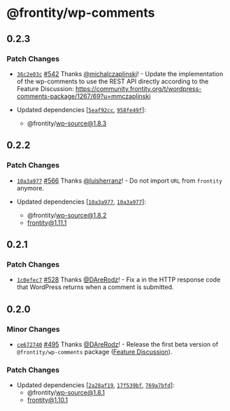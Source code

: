 # @frontity/wp-comments

## 0.2.3

### Patch Changes

- [`36c2e03c`](https://github.com/frontity/frontity/commit/36c2e03c8fd8ed85966ecb806189bdabd4965f47) [#542](https://github.com/frontity/frontity/pull/542) Thanks [@michalczaplinski](https://github.com/michalczaplinski)! - Update the implementation of the wp-comments to use the REST API directly according to the Feature Discussion: https://community.frontity.org/t/wordpress-comments-package/1267/69?u=mmczaplinski

- Updated dependencies [[`5eaf92cc`](https://github.com/frontity/frontity/commit/5eaf92cca957e4444c47db22d6c739a9d4c64f3b), [`958fe49f`](https://github.com/frontity/frontity/commit/958fe49f043ca43ae2b1b982059c78e921785d71)]:
  - @frontity/wp-source@1.8.3

## 0.2.2

### Patch Changes

- [`10a3a977`](https://github.com/frontity/frontity/commit/10a3a9779b594e39618b4cd24d5f48f42ecc54af) [#566](https://github.com/frontity/frontity/pull/566) Thanks [@luisherranz](https://github.com/luisherranz)! - Do not import `URL` from `frontity` anymore.

- Updated dependencies [[`10a3a977`](https://github.com/frontity/frontity/commit/10a3a9779b594e39618b4cd24d5f48f42ecc54af), [`10a3a977`](https://github.com/frontity/frontity/commit/10a3a9779b594e39618b4cd24d5f48f42ecc54af)]:
  - @frontity/wp-source@1.8.2
  - frontity@1.11.1

## 0.2.1

### Patch Changes

- [`1c0efec7`](https://github.com/frontity/frontity/commit/1c0efec742f0dff27d223815008ea2bcc31166f3) [#528](https://github.com/frontity/frontity/pull/528) Thanks [@DAreRodz](https://github.com/DAreRodz)! - Fix a in the HTTP response code that WordPress returns when a comment is submitted.

## 0.2.0

### Minor Changes

- [`ce672740`](https://github.com/frontity/frontity/commit/ce672740f63e215ced6f62bf2d9554734cefa46c) [#495](https://github.com/frontity/frontity/pull/495) Thanks [@DAreRodz](https://github.com/DAreRodz)! - Release the first beta version of `@frontity/wp-comments` package ([Feature Discussion](https://community.frontity.org/t/wordpress-comments-package/1267)).

### Patch Changes

- Updated dependencies [[`2a28af19`](https://github.com/frontity/frontity/commit/2a28af19ef6cd2d148c8418895387943c7c8a95f), [`17f539bf`](https://github.com/frontity/frontity/commit/17f539bfb547105bd4565735c5491f2400c3c8fe), [`769a7bfd`](https://github.com/frontity/frontity/commit/769a7bfd047d388053e45b13d75ca84510afa02d)]:
  - @frontity/wp-source@1.8.1
  - frontity@1.10.1
